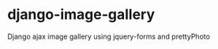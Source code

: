 django-image-gallery
====================

Django ajax image gallery using jquery-forms and prettyPhoto